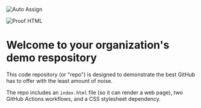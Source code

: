 ![Auto Assign](https://github.com/dex1605/demo-repository/actions/workflows/auto-assign.yml/badge.svg)

![Proof HTML](https://github.com/dex1605/demo-repository/actions/workflows/proof-html.yml/badge.svg)

# Welcome to your organization's demo respository
This code repository (or "repo") is designed to demonstrate the best GitHub has to offer with the least amount of noise.

The repo includes an `index.html` file (so it can render a web page), two GitHub Actions workflows, and a CSS stylesheet dependency.
